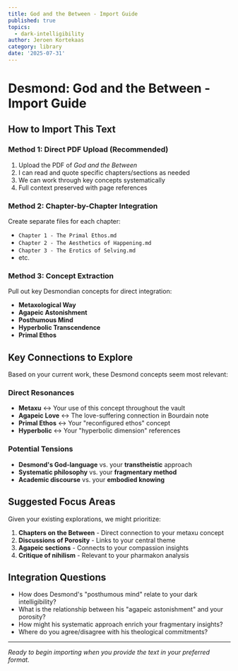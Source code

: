 ```yaml
---
title: God and the Between - Import Guide
published: true
topics:
  - dark-intelligibility
author: Jeroen Kortekaas
category: library
date: '2025-07-31'
---
```

# Desmond: God and the Between - Import Guide

## How to Import This Text

### Method 1: Direct PDF Upload (Recommended)
1. Upload the PDF of *God and the Between*
2. I can read and quote specific chapters/sections as needed
3. We can work through key concepts systematically
4. Full context preserved with page references

### Method 2: Chapter-by-Chapter Integration
Create separate files for each chapter:
- `Chapter 1 - The Primal Ethos.md`
- `Chapter 2 - The Aesthetics of Happening.md`
- `Chapter 3 - The Erotics of Selving.md`
- etc.

### Method 3: Concept Extraction
Pull out key Desmondian concepts for direct integration:
- **Metaxological Way** 
- **Agapeic Astonishment**
- **Posthumous Mind**
- **Hyperbolic Transcendence**
- **Primal Ethos**

## Key Connections to Explore

Based on your current work, these Desmond concepts seem most relevant:

### Direct Resonances
- **Metaxu** ↔ Your use of this concept throughout the vault
- **Agapeic Love** ↔ The love-suffering connection in Bourdain note
- **Primal Ethos** ↔ Your "reconfigured ethos" concept
- **Hyperbolic** ↔ Your "hyperbolic dimension" references

### Potential Tensions
- **Desmond's God-language** vs. your **transtheistic** approach
- **Systematic philosophy** vs. your **fragmentary method**
- **Academic discourse** vs. your **embodied knowing**

## Suggested Focus Areas

Given your existing explorations, we might prioritize:

1. **Chapters on the Between** - Direct connection to your metaxu concept
2. **Discussions of Porosity** - Links to your central theme
3. **Agapeic sections** - Connects to your compassion insights
4. **Critique of nihilism** - Relevant to your pharmakon analysis

## Integration Questions

- How does Desmond's "posthumous mind" relate to your dark intelligibility?
- What is the relationship between his "agapeic astonishment" and your porosity?
- How might his systematic approach enrich your fragmentary insights?
- Where do you agree/disagree with his theological commitments?

---

*Ready to begin importing when you provide the text in your preferred format.*
